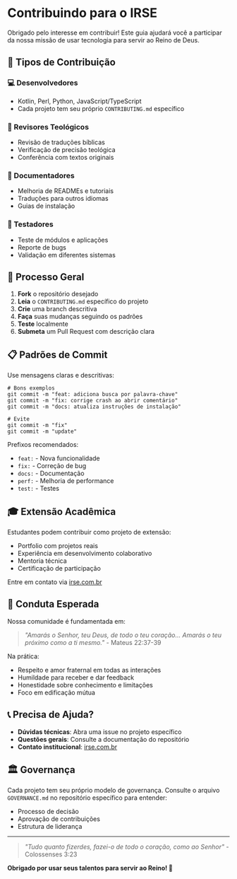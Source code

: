 # Contribuindo para o IRSE

Obrigado pelo interesse em contribuir! Este guia ajudará você a participar da nossa missão de usar tecnologia para servir ao Reino de Deus.

## 🎯 Tipos de Contribuição

### 💻 Desenvolvedores
- Kotlin, Perl, Python, JavaScript/TypeScript
- Cada projeto tem seu próprio `CONTRIBUTING.md` específico

### 📖 Revisores Teológicos
- Revisão de traduções bíblicas
- Verificação de precisão teológica
- Conferência com textos originais

### 📝 Documentadores
- Melhoria de READMEs e tutoriais
- Traduções para outros idiomas
- Guias de instalação

### 🧪 Testadores
- Teste de módulos e aplicações
- Reporte de bugs
- Validação em diferentes sistemas

## 🚀 Processo Geral

1. **Fork** o repositório desejado
2. **Leia** o `CONTRIBUTING.md` específico do projeto
3. **Crie** uma branch descritiva
4. **Faça** suas mudanças seguindo os padrões
5. **Teste** localmente
6. **Submeta** um Pull Request com descrição clara

## 📋 Padrões de Commit

Use mensagens claras e descritivas:

```
# Bons exemplos
git commit -m "feat: adiciona busca por palavra-chave"
git commit -m "fix: corrige crash ao abrir comentário"
git commit -m "docs: atualiza instruções de instalação"

# Evite
git commit -m "fix"
git commit -m "update"
```

Prefixos recomendados:
- `feat:` - Nova funcionalidade
- `fix:` - Correção de bug
- `docs:` - Documentação
- `perf:` - Melhoria de performance
- `test:` - Testes

## 🎓 Extensão Acadêmica

Estudantes podem contribuir como projeto de extensão:
- Portfolio com projetos reais
- Experiência em desenvolvimento colaborativo
- Mentoria técnica
- Certificação de participação

Entre em contato via [irse.com.br](https://irse.com.br)

## 🤝 Conduta Esperada

Nossa comunidade é fundamentada em:

> *"Amarás o Senhor, teu Deus, de todo o teu coração... Amarás o teu próximo como a ti mesmo."* - Mateus 22:37-39

Na prática:
- Respeito e amor fraternal em todas as interações
- Humildade para receber e dar feedback
- Honestidade sobre conhecimento e limitações
- Foco em edificação mútua

## 📞 Precisa de Ajuda?

- **Dúvidas técnicas**: Abra uma issue no projeto específico
- **Questões gerais**: Consulte a documentação do repositório
- **Contato institucional**: [irse.com.br](https://irse.com.br)

## 🏛️ Governança

Cada projeto tem seu próprio modelo de governança. Consulte o arquivo `GOVERNANCE.md` no repositório específico para entender:
- Processo de decisão
- Aprovação de contribuições
- Estrutura de liderança

---

> *"Tudo quanto fizerdes, fazei-o de todo o coração, como ao Senhor"* - Colossenses 3:23

**Obrigado por usar seus talentos para servir ao Reino! 🙌**